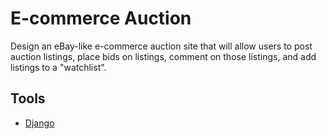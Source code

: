 # E-commerce Auction

Design an eBay-like e-commerce auction site that will allow users 
to post auction listings, place bids on listings, comment on those listings,
and add listings to a "watchlist".

## Tools
- [Django](https://docs.djangoproject.com/)